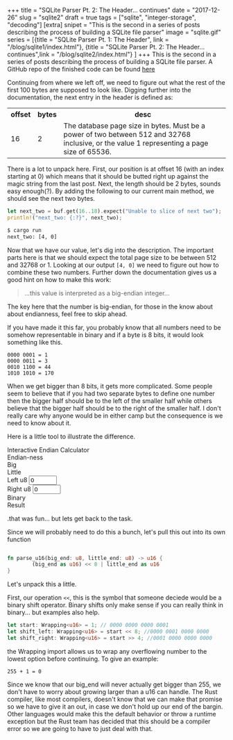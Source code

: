 +++
title = "SQLite Parser Pt. 2: The Header... continues"
date = "2017-12-26"
slug = "sqlite2"
draft = true
tags = ["sqlite", "integer-storage", "decoding"]
[extra]
snipet = "This is the second in a series of posts describing the process of building a SQLite file parser"
image = "sqlite.gif"
series = [{title = "SQLite Parser Pt. 1: The Header", link = "/blog/sqlite1/index.html"},
{title = "SQLite Parser Pt. 2: The Header... continues",link = "/blog/sqlite2/index.html"}
]
+++
This is the second in a series of posts describing the process of building a SQLite file parser. A GitHub repo of the finished code can be found [here](https://github.com/FreeMasen/sqlite_parser/tree/wired_forge_pt2)


Continuing from where we left off, we need to figure out what the rest of the
first 100 bytes are supposed to look like. Digging further into the documentation,
the next entry in the header is defined as:

<table class="doc-table">
    <tr>
        <th>offset</th>
        <th>bytes</th>
        <th>desc</th>
    </tr>
    <tr>
        <td class="number-cell">16</td>
        <td class="number-cell">2</td>
        <td>The database page size in bytes. Must be a power of two between 512 and 32768 inclusive, or the value 1 representing a page size of 65536.</td>
    </tr>
</table>

There is a lot to unpack here. First, our position is at offset 16 (with an index starting at 0) which means that it should be butted right up against the magic string from the last post. Next, the length should be 2 bytes, sounds easy enough(?). By adding the following to our current main method, we should see the next two bytes.

```rust
let next_two = buf.get(16..18).expect("Unable to slice of next two");
println!("next_two: {:?}", next_two);
```

```bash
$ cargo run
next_two: [4, 0]
```

Now that we have our value, let's dig into the description. The important parts here is that we should expect the total page size to be between 512 and 32768 or 1. Looking at our output `[4, 0]` we need to figure out how to combine these two numbers. Further down the documentation gives us a good hint on how to make this work:

> ...this value is interpreted as a big-endian integer...

The key here that the number is big-endian, for those in the know about about endianness, feel free to skip ahead.

If you have made it this far, you probably know that all numbers need to be somehow representable in binary and if a byte is 8 bits, it would look something like this.
```
0000 0001 = 1
0000 0011 = 3
0010 1100 = 44
1010 1010 = 170
```
When we get bigger than 8 bits, it gets more complicated. Some people seem to believe that if you had two separate bytes to define one number then the bigger half should be to the left of the smaller half while others believe that the bigger half should be to the right of the smaller half. I don't really care why anyone would be in either camp but the consequence is we need to know about it.

Here is a little tool to illustrate the difference.
<div class="endian-wrapper">
    <span class="endian-title">Interactive Endian Calculator</span>
    <div class="endian-controls">
        <div class="radio-wrapper">
            <span class="radio-title">Endian-ness</span>
            <div class="radio-group">
                <div class="radio" id="big">
                    <span class="end-ness">Big</span>
                </div>
                <div class="radio" id="little">
                    <span class="end-ness" id="little">Little</span>
                </div>
            </div>
        </div>
        <div class="unsigned-ints">
            <div class="input-group">
                <label for="left-uint">Left u8</label>
                <input class="uint" type="number" max="255" min="0" value="0" id="left-uint" />
            </div>
            <div class="input-group">
                <label for="right-uint">Right u8</label>
                <input class="uint" type="number" max="255" min="0" id="right-uint" value="0" />
            </div>
        </div>
    </div>
    <div class="representations">
        <div class="representation">
            <span class="name">Binary</span>
            <span id="binary-representation"></span>
        </div>
        <div class="representation">
            <span class="name">Result</span>
            <span id="u16-representation"></span>
        </div>
    </div>
</div>
<script src="/js/endian.js" type="text/javascript">
</script>

.that was fun... but lets get back to the task.

Since we will probably need to do this a bunch, let's pull
this out into its own function

```rust

fn parse_u16(big_end: u8, little_end: u8) -> u16 {
        (big_end as u16) << 8 | little_end as u16
}
```

Let's unpack this a little.

First, our operation `<<`, this is the symbol that someone deciede would be a binary shift operator. Binary shifts only make sense if you can really think in binary... but examples also help.

```rust
let start: Wrapping<u16> = 1; // 0000 0000 0000 0001
let shift_left: Wrapping<u16> = start << 8; //0000 0001 0000 0000
let shift_right: Wrapping<u16> = start >> 4; //0001 0000 0000 0000

```

the Wrapping import allows us to wrap any overflowing number to the
lowest option before continuing. To give an example:
```
255 + 1 = 0
```
Since we know that our big_end will never actually get bigger than 255, we don't have to worry about growing larger than a u16 can handle. The Rust compiler, like most compilers, doesn't know that we can make that promise so we have to give it an out, in case we don't hold up our end of the bargin. Other languages would make this the default behavior or throw a runtime exception but the Rust team has decided that this should be a compiler error so we are going to have to just deal with that.